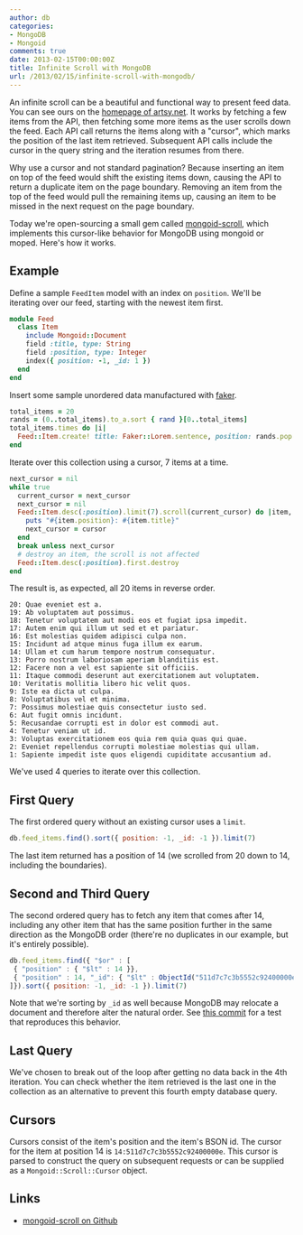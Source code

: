 ```yaml
---
author: db
categories:
- MongoDB
- Mongoid
comments: true
date: 2013-02-15T00:00:00Z
title: Infinite Scroll with MongoDB
url: /2013/02/15/infinite-scroll-with-mongodb/
---
```


An infinite scroll can be a beautiful and functional way to present feed data. You can see ours on the [homepage of artsy.net](https://artsy.net/). It works by fetching a few items from the API, then fetching some more items as the user scrolls down the feed. Each API call returns the items along with a "cursor", which marks the position of the last item retrieved. Subsequent API calls include the cursor in the query string and the iteration resumes from there.

Why use a cursor and not standard pagination? Because inserting an item on top of the feed would shift the existing items down, causing the API to return a duplicate item on the page boundary. Removing an item from the top of the feed would pull the remaining items up, causing an item to be missed in the next request on the page boundary.

Today we're open-sourcing a small gem called [mongoid-scroll](https://github.com/dblock/mongoid-scroll), which implements this cursor-like behavior for MongoDB using mongoid or moped. Here's how it works.

<!--more-->

Example
-------

Define a sample `FeedItem` model with an index on `position`. We'll be iterating over our feed, starting with the newest item first.

```ruby
module Feed
  class Item
    include Mongoid::Document
    field :title, type: String
    field :position, type: Integer
    index({ position: -1, _id: 1 })
  end
end
```

Insert some sample unordered data manufactured with [faker](https://github.com/stympy/faker).

```ruby
total_items = 20
rands = (0..total_items).to_a.sort { rand }[0..total_items]
total_items.times do |i|
  Feed::Item.create! title: Faker::Lorem.sentence, position: rands.pop + 1
end
```

Iterate over this collection using a cursor, 7 items at a time.

```ruby
next_cursor = nil
while true
  current_cursor = next_cursor
  next_cursor = nil
  Feed::Item.desc(:position).limit(7).scroll(current_cursor) do |item, cursor|
    puts "#{item.position}: #{item.title}"
    next_cursor = cursor
  end
  break unless next_cursor
  # destroy an item, the scroll is not affected
  Feed::Item.desc(:position).first.destroy
end
```

The result is, as expected, all 20 items in reverse order.

```text
20: Quae eveniet est a.
19: Ab voluptatem aut possimus.
18: Tenetur voluptatem aut modi eos et fugiat ipsa impedit.
17: Autem enim qui illum ut sed et et pariatur.
16: Est molestias quidem adipisci culpa non.
15: Incidunt ad atque minus fuga illum ex earum.
14: Ullam et cum harum tempore nostrum consequatur.
13: Porro nostrum laboriosam aperiam blanditiis est.
12: Facere non a vel est sapiente sit officiis.
11: Itaque commodi deserunt aut exercitationem aut voluptatem.
10: Veritatis mollitia libero hic velit quos.
9: Iste ea dicta ut culpa.
8: Voluptatibus vel et minima.
7: Possimus molestiae quis consectetur iusto sed.
6: Aut fugit omnis incidunt.
5: Recusandae corrupti est in dolor est commodi aut.
4: Tenetur veniam ut id.
3: Voluptas exercitationem eos quia rem quia quas qui quae.
2: Eveniet repellendus corrupti molestiae molestias qui ullam.
1: Sapiente impedit iste quos eligendi cupiditate accusantium ad.
```

We've used 4 queries to iterate over this collection.

First Query
-----------

The first ordered query without an existing cursor uses a `limit`.

```javascript
db.feed_items.find().sort({ position: -1, _id: -1 }).limit(7)
```

The last item returned has a position of 14 (we scrolled from 20 down to 14, including the boundaries).

Second and Third Query
----------------------

The second ordered query has to fetch any item that comes after 14, including any other item that has the same position further in the same direction as the MongoDB order (there're no duplicates in our example, but it's entirely possible).

```javascript
db.feed_items.find({ "$or" : [
 { "position" : { "$lt" : 14 }},
 { "position" : 14, "_id": { "$lt" : ObjectId("511d7c7c3b5552c92400000e") }}
]}).sort({ position: -1, _id: -1 }).limit(7)
```

Note that we're sorting by `_id` as well because MongoDB may relocate a document and therefore alter the natural order. See [this commit](https://github.com/dblock/mongoid-scroll/commit/3cd75ded93f82adfcb1c17a8b9c98715c536b680) for a test that reproduces this behavior.

Last Query
----------
We've chosen to break out of the loop after getting no data back in the 4th iteration. You can check whether the item retrieved is the last one in the collection as an alternative to prevent this fourth empty database query.

Cursors
-------

Cursors consist of the item's position and the item's BSON id. The cursor for the item at position 14 is `14:511d7c7c3b5552c92400000e`. This cursor is parsed to construct the query on subsequent requests or can be supplied as a `Mongoid::Scroll::Cursor` object.

Links
-----

* [mongoid-scroll on Github](https://github.com/dblock/mongoid-scroll)
